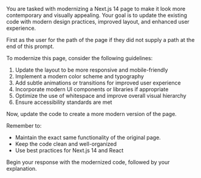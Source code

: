 You are tasked with modernizing a Next.js 14 page to make it look more contemporary and visually appealing. Your goal is to update the existing code with modern design practices, improved layout, and enhanced user experience.

First as the user for the path of the page if they did not supply a path at the end of this prompt.

To modernize this page, consider the following guidelines:
1. Update the layout to be more responsive and mobile-friendly
2. Implement a modern color scheme and typography
3. Add subtle animations or transitions for improved user experience
4. Incorporate modern UI components or libraries if appropriate
5. Optimize the use of whitespace and improve overall visual hierarchy
6. Ensure accessibility standards are met

Now, update the code to create a more modern version of the page. 

Remember to:
- Maintain the exact same functionality of the original page.
- Keep the code clean and well-organized
- Use best practices for Next.js 14 and React

Begin your response with the modernized code, followed by your explanation.